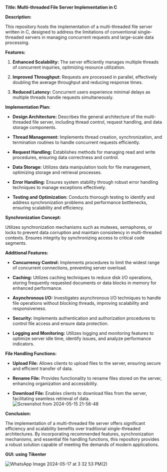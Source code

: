 
**Title: Multi-threaded File Server Implementation in C**

**Description:**

This repository hosts the implementation of a multi-threaded file server written in C, designed to address the limitations of conventional single-threaded servers in managing concurrent requests and large-scale data processing.

**Features:**

1. **Enhanced Scalability:** The server efficiently manages multiple threads of concurrent inquiries, optimizing resource utilization.
   
2. **Improved Throughput:** Requests are processed in parallel, effectively doubling the average throughput and reducing response times.
   
3. **Reduced Latency:** Concurrent users experience minimal delays as multiple threads handle requests simultaneously.

**Implementation Plan:**

- **Design Architecture:** Describes the general architecture of the multi-threaded file server, including thread control, request handling, and data storage components.
  
- **Thread Management:** Implements thread creation, synchronization, and termination routines to handle concurrent requests efficiently.
  
- **Request Handling:** Establishes methods for managing read and write procedures, ensuring data correctness and control.
  
- **Data Storage:** Utilizes data manipulation tools for file management, optimizing storage and retrieval processes.
  
- **Error Handling:** Ensures system stability through robust error handling techniques to manage exceptions effectively.
  
- **Testing and Optimization:** Conducts thorough testing to identify and address synchronization problems and performance bottlenecks, ensuring scalability and efficiency.

**Synchronization Concept:**

Utilizes synchronization mechanisms such as mutexes, semaphores, or locks to prevent data corruption and maintain consistency in multi-threaded contexts. Ensures integrity by synchronizing access to critical code segments.

**Additional Features:**

- **Concurrency Control:** Implements procedures to limit the widest range of concurrent connections, preventing server overload.
  
- **Caching:** Utilizes caching techniques to reduce disk I/O operations, storing frequently requested documents or data blocks in memory for enhanced performance.
  
- **Asynchronous I/O:** Investigates asynchronous I/O techniques to handle file operations without blocking threads, improving scalability and responsiveness.
  
- **Security:** Implements authentication and authorization procedures to control file access and ensure data protection.
  
- **Logging and Monitoring:** Utilizes logging and monitoring features to optimize server idle time, identify issues, and analyze performance indicators.

**File Handling Functions:**

- **Upload File:** Allows clients to upload files to the server, ensuring secure and efficient transfer of data.
  
- **Rename File:** Provides functionality to rename files stored on the server, enhancing organization and accessibility.
  
- **Download File:** Enables clients to download files from the server, facilitating seamless retrieval of data.
![Screenshot from 2024-05-15 21-56-48](https://github.com/MOsama10/Multi-Threaded-File-Server-using-C/assets/124840434/eb424364-b384-4359-bb66-66d2607d9193)

**Conclusion:**

The implementation of a multi-threaded file server offers significant efficiency and scalability benefits over traditional single-threaded architectures. By incorporating recommended features, synchronization mechanisms, and essential file handling functions, this repository provides a robust solution capable of meeting the demands of modern applications.

**GUI: using Tikenter**

![WhatsApp Image 2024-05-17 at 3 32 53 PM(2)](https://github.com/MOsama10/Multi-Threaded-File-Server-using-C/assets/124840434/63134c47-5c7c-4504-997d-e30aa122d49b)

